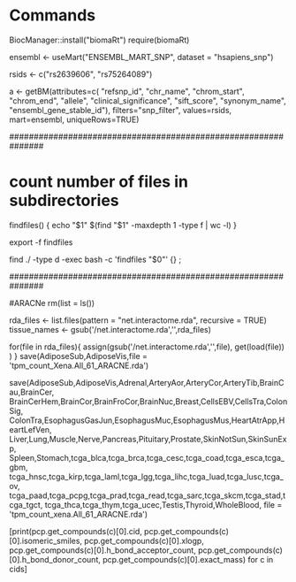 # Commands
BiocManager::install("biomaRt")
require(biomaRt)

ensembl <- useMart("ENSEMBL_MART_SNP", dataset = "hsapiens_snp")

rsids <- c("rs2639606", "rs75264089")

a <- getBM(attributes=c(
  "refsnp_id", "chr_name", "chrom_start", "chrom_end",
  "allele", "clinical_significance", "sift_score",
  "synonym_name", "ensembl_gene_stable_id"),
  filters="snp_filter", values=rsids,
  mart=ensembl, uniqueRows=TRUE) 
  
###############################################################
# count number of files in subdirectories

findfiles() {
    echo "$1" $(find "$1" -maxdepth 1 -type f | wc -l)
}

export -f findfiles

find ./ -type d -exec bash -c 'findfiles "$0"' {} \;

###############################################################
  
#ARACNe
rm(list = ls())

rda_files <- list.files(pattern = "net.interactome.rda", recursive = TRUE)
tissue_names <- gsub('/net.interactome.rda','',rda_files)

for(file in rda_files){
  assign(gsub('/net.interactome.rda','',file), get(load(file)) )
}
save(AdiposeSub,AdiposeVis,file = 'tpm_count_Xena.All_61_ARACNE.rda')

save(AdiposeSub,AdiposeVis,Adrenal,ArteryAor,ArteryCor,ArteryTib,BrainCau,BrainCer,
     BrainCerHem,BrainCor,BrainFroCor,BrainNuc,Breast,CellsEBV,CellsTra,ColonSig,
     ColonTra,EsophagusGasJun,EsophagusMuc,EsophagusMus,HeartAtrApp,HeartLefVen,
     Liver,Lung,Muscle,Nerve,Pancreas,Pituitary,Prostate,SkinNotSun,SkinSunExp,
     Spleen,Stomach,tcga_blca,tcga_brca,tcga_cesc,tcga_coad,tcga_esca,tcga_gbm,
     tcga_hnsc,tcga_kirp,tcga_laml,tcga_lgg,tcga_lihc,tcga_luad,tcga_lusc,tcga_ov,
     tcga_paad,tcga_pcpg,tcga_prad,tcga_read,tcga_sarc,tcga_skcm,tcga_stad,tcga_tgct,
     tcga_thca,tcga_thym,tcga_ucec,Testis,Thyroid,WholeBlood,
     file = 'tpm_count_xena.All_61_ARACNE.rda')

[print(pcp.get_compounds(c)[0].cid, pcp.get_compounds(c)[0].isomeric_smiles, pcp.get_compounds(c)[0].xlogp, pcp.get_compounds(c)[0].h_bond_acceptor_count, pcp.get_compounds(c)[0].h_bond_donor_count, pcp.get_compounds(c)[0].exact_mass) for c in cids]
